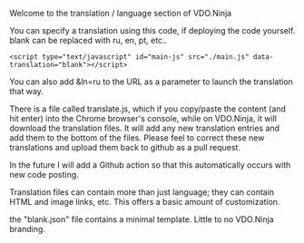 Welcome to the translation / language section of VDO.Ninja

You can specify a translation using this code, if deploying the code yourself. blank can be replaced with ru, en, pt, etc..
```
<script type="text/javascript" id="main-js" src="./main.js" data-translation="blank"></script>
```

You can also add &ln=ru to the URL as a parameter to launch the translation that way.

There is a file called translate.js, which if you copy/paste the content (and hit enter) into the Chrome browser's console, while on VDO.Ninja, it will download the translation files.
It will add any new translation entries and add them to the bottom of the files. Please feel to correct these new translations and upload them back to github as a pull request.

In the future I will add a Github action so that this automatically occurs with new code posting.

Translation files can contain more than just language; they can contain HTML and image links, etc. This offers a basic amount of customization.

the "blank.json" file contains a minimal template.  Little to no VDO.Ninja branding.


